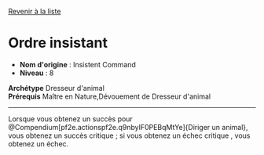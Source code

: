[Revenir à la liste](list.md)

# Ordre insistant

 * **Nom d'origine** : Insistent Command
 * **Niveau** : 8


<p><span id="ctl00_MainContent_DetailedOutput"><strong>Archétype</strong>&nbsp;Dresseur d'animal&nbsp;<br><strong>Prérequis</strong> Maître en Nature,Dévouement de Dresseur d'animal <br></span></p>
<hr>
<p>Lorsque vous obtenez un succès pour @Compendium[pf2e.actionspf2e.q9nbyIF0PEBqMtYe]{Diriger un animal}, vous obtenez un succès critique ; si vous obtenez un échec critique , vous obtenez un échec.&nbsp;</p>